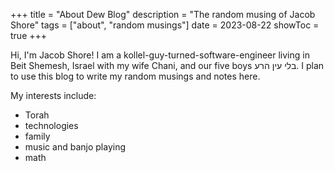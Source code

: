 +++
title = "About Dew Blog"
description = "The random musing of Jacob Shore"
tags = ["about", "random musings"]
date = 2023-08-22
showToc = true
+++

Hi, I'm Jacob Shore! I am a kollel-guy-turned-software-engineer living in Beit Shemesh, Israel with my wife Chani, and our five boys בלי עין הרע. I plan to use this blog to write my random musings and notes here.

My interests include:

- Torah
- technologies
- family
- music and banjo playing
- math
